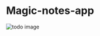 # Magic-notes-app

![todo image](https://github.com/Mohd1999-collb/Magic-notes-app/assets/96992202/642a3913-1dbf-45fa-861c-f520a965b93c)
